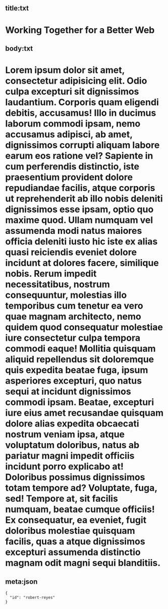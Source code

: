 title:txt
-----
Working Together for a Better Web
=====
body:txt
-----
Lorem ipsum dolor sit amet, consectetur adipisicing elit. Odio culpa excepturi sit dignissimos laudantium. Corporis quam eligendi debitis, accusamus! Illo in ducimus laborum commodi ipsam, nemo accusamus adipisci, ab amet, dignissimos corrupti aliquam labore earum eos ratione vel? Sapiente in cum perferendis distinctio, iste praesentium provident dolore repudiandae facilis, atque corporis ut reprehenderit ab illo nobis deleniti dignissimos esse ipsam, optio quo maxime quod. Ullam numquam vel assumenda modi natus maiores officia deleniti iusto hic iste ex alias quasi reiciendis eveniet dolore incidunt at dolores facere, similique nobis. Rerum impedit necessitatibus, nostrum consequuntur, molestias illo temporibus cum tenetur ea vero quae magnam architecto, nemo quidem quod consequatur molestiae iure consectetur culpa tempora commodi eaque! Mollitia quisquam aliquid repellendus sit doloremque quis expedita beatae fuga, ipsum asperiores excepturi, quo natus sequi at incidunt dignissimos commodi ipsam. Beatae, excepturi iure eius amet recusandae quisquam dolore alias expedita obcaecati nostrum veniam ipsa, atque voluptatum doloribus, natus ab pariatur magni impedit officiis incidunt porro explicabo at! Doloribus possimus dignissimos totam tempore ad? Voluptate, fuga, sed! Tempore at, sit facilis numquam, beatae cumque officiis! Ex consequatur, ea eveniet, fugit doloribus molestiae quisquam facilis, quas a atque dignissimos excepturi assumenda distinctio magnam odit magni sequi blanditiis.
=====
meta:json
-----
    {
      "id": "robert-reyes"
    }